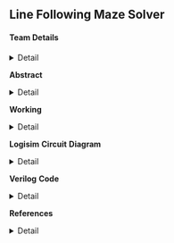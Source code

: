 <h2>Line Following Maze Solver</h2>

<h4>Team Details</h4>
<details>
<summary>Detail</summary>
           
Semester : 3rd Sem B.Tech CSE

Section: S1

Member-1: D Jubitha Sri, 221CS120, daravathjubithasri.221cs120@nitk.edu.in

Member-2: G Teja Sri, 221CS123, tejasrigarapati.221cs123@nitk.edu.in

Member-3: S Vineela, 221CS155, sivvalavineela.221cs155@nitk.edu.in
</details>


**Abstract**
<details>
           <summary>
                      Detail
           </summary>
                This Line-following Maze Solver project will delve into a line-following robot's design, construction, and programming, emphasizing the key components and algorithms required for successful maze navigation.The robot system configuration consists of input, controller, and output devices.
         In a line maze-solving robot, input devices are line sensors, and output ones are DC motors with drivers. The line sensors are a crucial part of the project, making the robot move steadily in the middle position of black lines without any lag. It must make real-time decisions about its movement based on the line's position, adjusting its speed and direction. The concept behind this project is inspired by various real-world applications, such as automated warehouse robots, self-driving cars, and industrial automation systems, which rely on similar principles of path following and obstacle avoidance.It provides a platform for experimenting with robotics and sensor integration for future applications. Line-following robots are often used in educational settings to teach students about robotics, programming, and automation concepts. It offers an affordable and accessible way to prototype autonomous systems, making it valuable for research and development in various industries.
          Line-following robots are designed to follow lines accurately, making them suitable for applications where precise path following is crucial, such as manufacturing, logistics, etc. These robots can adapt to various line configurations, making them versatile for different maze designs or path-following tasks.
</details>


**Working**
<details>
           <summary>
                      Detail
           </summary>
           LSRB Algorithm:

This LSRB algorithm can be simplified into these simple conditions:

•	If you can turn left then go ahead and turn left,

•	else if you can continue driving straight then drive straight,

•	else if you can turn right then turn right.

•	If you are at a dead end then turn around.

The expunction of LSRB is shown below:

L- Left

R- Right

S- Straight

B- Turning around (Back).	

The robot has to make these decisions when at an intersection. An intersection is any point on the maze where you can turn. If the robot comes across an opportunity to turn and does not turn then this is considered going straight. Each move was taken at an intersection or when turning around has to be stored.




FLOWCHART

![FLOWCHART](https://github.com/Arnella16/LINE-FOLLOWING-MAZE-SOLVER/assets/148844350/49148b35-f658-445c-b439-5b1714f0fe40)



FUNCTIONAL TABLE

<img width="422" alt="FUNCTIONAL TABLE" src="https://github.com/Arnella16/LINE-FOLLOWING-MAZE-SOLVER/assets/148844350/09227af1-42ae-41d6-971d-b477c2caf29e">
</details>


**Logisim** **Circuit** **Diagram**
<details>
           <summary>
                      Detail
           </summary>
           PRE-DEFINED PATH (MAIN)

![PRE-DEFINED PATH](https://github.com/Arnella16/LINE-FOLLOWING-MAZE-SOLVER/assets/148844350/851ca450-c542-4ac0-b01a-56fdfb0bf5a7)

SENSOR SYSTEM AND MOTORS

![SENSOR SYSTEM AND MOTORS](https://github.com/Arnella16/LINE-FOLLOWING-MAZE-SOLVER/assets/148844350/2d15c653-107a-45cc-ae87-545df739953e)

DRIVER SYSTEM(sensors)

![DRIVER SYSTEM(SENSORS)](https://github.com/Arnella16/LINE-FOLLOWING-MAZE-SOLVER/assets/148844350/8d49b15b-c984-4f4b-a9ec-f6a0f0bbf926)

DRIVER SYSTEM(motors)

![DRIVER SYSTEM(MOTORS)](https://github.com/Arnella16/LINE-FOLLOWING-MAZE-SOLVER/assets/148844350/5ee152d8-da38-41dc-8793-4c2a4f231aa6)

PATH GENERATOR

![PATH GENERATOR](https://github.com/Arnella16/LINE-FOLLOWING-MAZE-SOLVER/assets/148844350/4b6a228e-0881-4dd6-8145-f8df913387db)

PATH

![PATH](https://github.com/Arnella16/LINE-FOLLOWING-MAZE-SOLVER/assets/148844350/d8c47f04-78ea-4763-b33e-0d58b04c6116)
</details>


**Verilog** **Code**
<details>
           <summary>
                      Detail
           </summary>
           
/* Line following Maze Solver using LSRB Algorithm
L-left, S-straight, R-right, B-back(turn around)

Robot follows the above given priority if a junction is detected*/

module linefollower(LSRB ,s ,straight ,stop ,left ,right ,turn_around ,left_motor_forward ,left_motor_backward ,left_motor_right ,left_motor_left ,right_motor_forward ,right_motor_backward ,right_motor_right ,right_motor_left);

input [0:3] LSRB; // Next move input

output [0:4] s; // 5-Sensors

output straight; // Move forward

output stop; // Stop

output left; // Turn left

output right; // Turn right

output turn_around; // Turn around

output reg left_motor_forward,left_motor_backward,left_motor_right,left_motor_left; // Specifies the direction of left motor

output reg right_motor_forward,right_motor_backward,right_motor_right,right_motor_left; // Specifies the direction of right motor


//data flow modelling

assign s[0]=(~LSRB[0]&LSRB[1])|(~LSRB[0]&~LSRB[2]&~LSRB[3]);

assign s[1]=(~LSRB[0]&~LSRB[1]&LSRB[2])|(~LSRB[0]&~LSRB[1]&~LSRB[3]);

assign s[3]=(~LSRB[0]&~LSRB[1]&~LSRB[2]&~LSRB[3]);

assign s[4]=LSRB[0]|(~LSRB[1]&~LSRB[2]&~LSRB[3]);

assign s[2]=s[0]|s[1]|s[3]|s[4]|LSRB[3];

assign straight = s[0]&s[2]&~s[3]&~s[4];

assign stop = s[0]&s[1]&s[2]&s[3]&s[4];

assign left = s[2]&~s[3]&s[4];

assign right = ~s[0]&s[1]&s[2]&~s[3]&~s[4];

assign turn_around = s[2]&~s[0]&~s[1]&~s[3]&~s[4];

//behavioural modelling

always @(*)

begin

    if(stop && !straight && !left && !right && !turn_around) begin
    
        left_motor_forward=1'b0; // Stop if destination is reached
        
        left_motor_backward=1'b0;
        
        left_motor_left=1'b0;
        
        left_motor_right=1'b0;
        
        right_motor_forward=1'b0;
        
        right_motor_backward=1'b0;
        
        right_motor_left=1'b0;
        
        right_motor_right=1'b0;
    
    end
    
    
    else if(straight && !stop && !left && !right && !turn_around) begin
    
        left_motor_forward=1'b1; // Move forward
    
        left_motor_backward=1'b0;
        
        left_motor_left=1'b0;
        
        left_motor_right=1'b0;
        
        right_motor_forward=1'b1;
        
        right_motor_backward=1'b0;
        
        right_motor_left=1'b0;
        
        right_motor_right=1'b0;
    
    end
    
    else if(left && !straight && !stop && !right && !turn_around) begin
    
        left_motor_forward=1'b0; // Turn left
        
        left_motor_backward=1'b0;
        
        left_motor_left=1'b1;
        
        left_motor_right=1'b0;
        
        right_motor_forward=1'b0;
        
        right_motor_backward=1'b0;
        
        right_motor_left=1'b1;
        
        right_motor_right=1'b0;
    
    end
    
    else if(right && !straight && !stop && !left && !turn_around) begin
    
        left_motor_forward=1'b0; // Turn right
        
        left_motor_backward=1'b0;
        
        left_motor_left=1'b0;
        
        left_motor_right=1'b1;
        
        right_motor_forward=1'b0;
        
        right_motor_backward=1'b0;
        
        right_motor_left=1'b0;
        
        right_motor_right=1'b1;
    
    end
    
    else if(turn_around && !straight && !stop && !left && !right) begin
        
        left_motor_forward=1'b1; // Turn around in clockwise direction if dead end is detected
        
        left_motor_backward=1'b0;
        
        left_motor_left=1'b0;
        
        left_motor_right=1'b0;
        
        right_motor_forward=1'b0;
        
        right_motor_backward=1'b1;
        
        right_motor_left=1'b0;
        
        right_motor_right=1'b0;
    
    end 
    
    else begin
    
        left_motor_forward=1'b0; 
        
        left_motor_backward=1'b0;
        
        left_motor_left=1'b0;
        
        left_motor_right=1'b0;
        
        right_motor_forward=1'b0;
        
        right_motor_backward=1'b0;
        
        right_motor_left=1'b0;
        
        right_motor_right=1'b0;
    
    end
    
end

endmodule


TESTBENCH:

`include "project.v"

module linefollower_tb;

reg [0:3] LSRB;

wire [0:4] s;

wire straight,stop,left,right,turn_around;

wire left_motor_forward,left_motor_backward,left_motor_right,left_motor_left;

wire right_motor_forward,right_motor_backward,right_motor_right,right_motor_left;

linefollower s1(LSRB ,s ,straight , stop , left, right ,turn_around, left_motor_forward, left_motor_backward, left_motor_right, left_motor_left, right_motor_forward, right_motor_backward, right_motor_right, right_motor_left);

initial begin
    
    $dumpfile("linefollower.vcd");
    
    $dumpvars(0,linefollower_tb);

end

initial begin

    $display("                                                                                                          ");
    
    $display("                                                                                                          ");
    
    $display("                                           LINE FOLLOWING MAZE SOLVER                                     ");
    
    $display("   L       S       R       B     |           Sensor         |       Direction     |     Motor direction   ");
    
    $display(" LSRB[0] LSRB[1] LSRB[2] LSRB[3] | s[0] s[1] s[2] s[3] s[4] |  str stop lf rg ta  | lf lb lr ll | rf rb rr rl");
    
    /* str:straight   lf:left   rg:right   ta:turn around   lf:left_motor_forward   lb:left_motor_backward  ll:left_motor_left   lr:left_motor_right   rf:r
    ight_motor_forward   rb:right_motor_backward   rl:right_motor_left   rr:right_motor_right  */ 
    
    $display("-------------------------------------------------------------------------------------------------------------");
    
    $monitor("    %b      %b       %b       %b     |  %b    %b    %b    %b    %b   |  %b   %b   %b   %b   %b  |  %b  %b  %b  %b | %b  %b  %b  %b",
    LSRB[0],LSRB[1],LSRB[2],LSRB[3],s[0],s[1],s[2],s[3],s[4],straight,stop,left,right,turn_around,left_motor_forward,left_motor_backward,left_motor_right,left_motor_left
    ,right_motor_forward,right_motor_backward,right_motor_right,right_motor_left);
    
    LSRB=4'b0000;
    
    repeat(15)
    
    #10 LSRB=LSRB+4'b0001;
    
    $display("                                                                                                          ");
    
    $display("                                                                                                          ");
    
    $display("                                                                                                          ");
    
    $display("                                  LINE FOLLOWING MAZE SOLVER WITH PREDEFINED PATH                         ");
    
    $display("   L       S       R       B     |           Sensor         |       Direction     |     Motor direction   ");
    
    $display(" LSRB[0] LSRB[1] LSRB[2] LSRB[3] | s[0] s[1] s[2] s[3] s[4] |  str stop lf rg ta  | lf lb lr ll | rf rb rr rl");
    
    /* str:straight   lf:left   rg:right   ta:turn around   lf:left_motor_forward   lb:left_motor_backward  ll:left_motor_left   lr:left_motor_right   rf:r
    ight_motor_forward   rb:right_motor_backward   rl:right_motor_left   rr:right_motor_right  */ 
    
    $display("-------------------------------------------------------------------------------------------------------------");
    
    $monitor("    %b      %b       %b       %b     |  %b    %b    %b    %b    %b   |  %b   %b   %b   %b   %b  |  %b  %b  %b  %b | %b  %b  %b %b ",LS
    RB[0],LSRB[1],LSRB[2],LSRB[3],s[0], s[1],s[2], s[3], s[4], straight, stop, left, right, turn_around, left_motor_forward, left_motor_backward, left_motor_right, left_motor_left, right_motor_forward, right_motor_backward, right_motor_right, right_motor_left);
    
    LSRB[0]=0;LSRB[1]=1;LSRB[2]=0;LSRB[3]=0;
    
    #10 LSRB[0]=1;LSRB[1]=0;LSRB[2]=0;LSRB[3]=1;
    
    #10 LSRB[0]=0;LSRB[1]=1;LSRB[2]=0;LSRB[3]=1;
    
    #10 LSRB[0]=0;LSRB[1]=0;LSRB[2]=1;LSRB[3]=1;
    
    #10 LSRB[0]=0;LSRB[1]=1;LSRB[2]=0;LSRB[3]=1;
    
    #10 LSRB[0]=1;LSRB[1]=0;LSRB[2]=0;LSRB[3]=1;
    
    #10 LSRB[0]=0;LSRB[1]=1;LSRB[2]=0;LSRB[3]=1;
    
    #10 LSRB[0]=1;LSRB[1]=0;LSRB[2]=1;LSRB[3]=1;
    
    #10 LSRB[0]=0;LSRB[1]=1;LSRB[2]=0;LSRB[3]=1;
    
    #10 LSRB[0]=0;LSRB[1]=0;LSRB[2]=0;LSRB[3]=1;
    
    #10 LSRB[0]=0;LSRB[1]=1;LSRB[2]=1;LSRB[3]=1;
    
    #10 LSRB[0]=1;LSRB[1]=0;LSRB[2]=1;LSRB[3]=1;
    
    #10 LSRB[0]=0;LSRB[1]=1;LSRB[2]=1;LSRB[3]=1;
    
    #10 LSRB[0]=1;LSRB[1]=0;LSRB[2]=1;LSRB[3]=1;
    
    #10 LSRB[0]=0;LSRB[1]=1;LSRB[2]=0;LSRB[3]=1;
    
    #10 LSRB[0]=1;LSRB[1]=1;LSRB[2]=0;LSRB[3]=1;
    
    #10 LSRB[0]=0;LSRB[1]=1;LSRB[2]=0;LSRB[3]=1;
    
    #10 LSRB[0]=0;LSRB[1]=0;LSRB[2]=1;LSRB[3]=1;
    
    #10 LSRB[0]=0;LSRB[1]=1;LSRB[2]=0;LSRB[3]=1;
    
    #10 LSRB[0]=0;LSRB[1]=0;LSRB[2]=0;LSRB[3]=0;

end


initial #500 $finish;

endmodule
</details>



**References**
<details>
           <summary>
                      Detail
           </summary>
           
•	https://www.researchgate.net/publication/345349518_Maze_Solving_Algorithm_for_Line_Following_Robot

•	Digital Design - By Morris Mano and Michael Cilette

•	https://youtu.be/qTeGocwwGBY?si=2I423SrJmCBAfTtp // Arduino Maze Solver Robot

•	https://towardinfinity.medium.com/coding-a-line-follower-robot-using-lsrb-and-finding-the-shortest-path-d906ffec71d

•	https://github.com/doaamagdy2024/Maze-Solver-Line-follower-Robot
</details>

